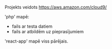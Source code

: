Projekts veidots https://aws.amazon.com/cloud9/

'php' mapē:
- fails ar testa datiem
- fails ar atbildēm uz pieprasījumiem

'react-app' mapē viss pārējais.
